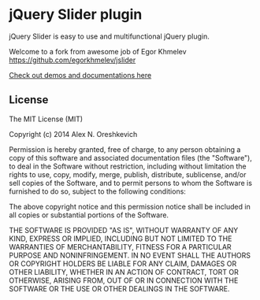 # jQuery Slider plugin

jQuery Slider is easy to use and multifunctional jQuery plugin.

Welcome to a fork from awesome job of Egor Khmelev https://github.com/egorkhmelev/jslider

[Check out demos and documentations here](http://egorkhmelev.github.com/jslider/)

## License

The MIT License (MIT)

Copyright (c) 2014 Alex N. Oreshkevich

Permission is hereby granted, free of charge, to any person obtaining a copy of this software and associated documentation files (the "Software"), to deal in the Software without restriction, including without limitation the rights to use, copy, modify, merge, publish, distribute, sublicense, and/or sell copies of the Software, and to permit persons to whom the Software is furnished to do so, subject to the following conditions:

The above copyright notice and this permission notice shall be included in all copies or substantial portions of the Software.

THE SOFTWARE IS PROVIDED "AS IS", WITHOUT WARRANTY OF ANY KIND, EXPRESS OR IMPLIED, INCLUDING BUT NOT LIMITED TO THE WARRANTIES OF MERCHANTABILITY, FITNESS FOR A PARTICULAR PURPOSE AND NONINFRINGEMENT. IN NO EVENT SHALL THE AUTHORS OR COPYRIGHT HOLDERS BE LIABLE FOR ANY CLAIM, DAMAGES OR OTHER LIABILITY, WHETHER IN AN ACTION OF CONTRACT, TORT OR OTHERWISE, ARISING FROM, OUT OF OR IN CONNECTION WITH THE SOFTWARE OR THE USE OR OTHER DEALINGS IN THE SOFTWARE.
